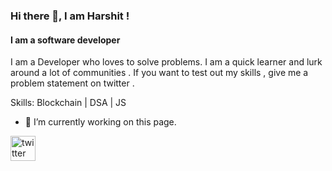 ### Hi there 👋, I am Harshit !
#### I am a software developer
I am a Developer who loves to solve problems. 
I am a quick learner and lurk around a lot of communities .
If you want to test out my skills , give me a problem statement on twitter .

Skills: Blockchain | DSA | JS

- 🔭 I’m currently working on this page. 


[<img src='https://cdn.jsdelivr.net/npm/simple-icons@3.0.1/icons/twitter.svg' alt='twitter' height='40'>](https://twitter.com/https://twitter.com/vermaharshitji)  

